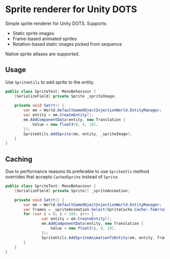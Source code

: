 # Sprite renderer for Unity DOTS

Simple sprite renderer for Unity DOTS. Supports:

* Static sprite images
* Frame-based animated sprites
* Rotation-based static images picked from sequence

Native sprite atlases are supported.

## Usage
Use `SpriteUtils` to add sprite to the entity. 
```c#
public class SpriteTest: MonoBehaviour {
    [SerializeField] private Sprite _spriteImage;
    
    private void Satrt() {
        var em = World.DefaultGameObjectInjectionWorld.EntityManager;
        var entity = em.CreateEntity();
        em.AddComponentData(entity, new Translation {
            Value = new float3(0, 0, 10),
        });
        SpriteUtils.AddSprite(em, entity, _spriteImage);
    }
}
```

## Caching
Due to performance reasons its preferable to use `SpriteUtls` method overrides that accepts `CachedSprite` instead of `Sprite`. 
```c#
public class SpriteTest: MonoBehaviour {
    [SerializeField] private Sprite[] _spriteAnimation;

    private void Satrt() {
        var em = World.DefaultGameObjectInjectionWorld.EntityManager;
        var frames = _spriteAnimation.Select(SpriteCache.Cache).ToArray();
        for (var i = 0; i < 100; i++) {
                var entity = em.CreateEntity();
                em.AddComponentData(entity, new Translation {
                    Value = new float3(i, 0, 10),
                });
                SpriteUtils.AddSpriteAnimationToEntity(em, entity, frames);
        }
    }
}
```

